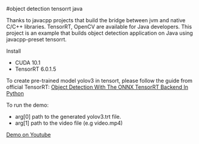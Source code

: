 #object detection tensorrt java

Thanks to javacpp projects that build the bridge between jvm and native C/C++ libraries.
TensorRT, OpenCV are available for Java developers.
This project is an example that builds object detection application on Java using javacpp-preset tensorrt.

Install 
   - CUDA 10.1
   - TensorRT 6.0.1.5

To create pre-trained model yolov3 in tensort, please follow the guide from official TensorRT:
[Object Detection With The ONNX TensorRT Backend In Python](https://docs.nvidia.com/deeplearning/sdk/tensorrt-sample-support-guide/index.html#yolov3_onnx)     

To run the demo:
   - arg[0] path to the generated yolov3.trt file.
   - arg[1] path to the video file (e.g video.mp4)
   
[Demo on Youtube](https://www.youtube.com/watch?v=RGnpiJWMPN8)
